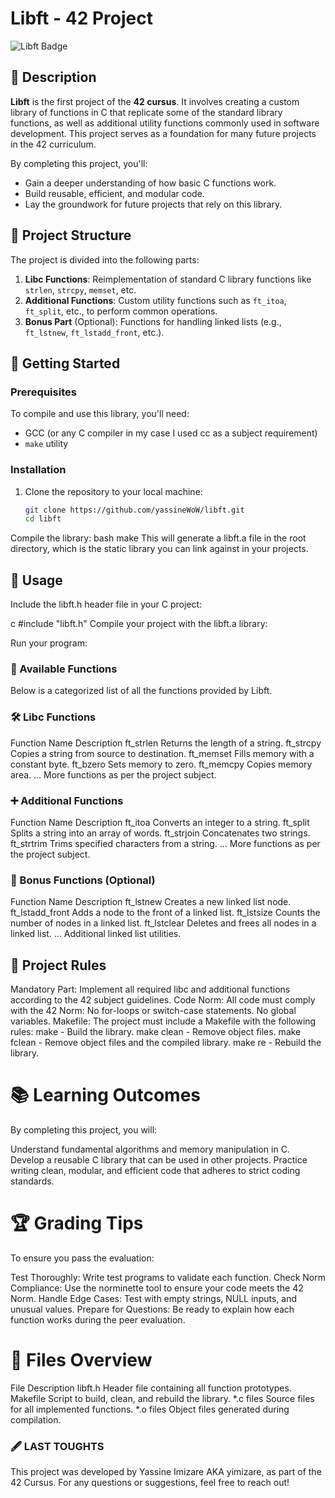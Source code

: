 # Libft - 42 Project

![Libft Badge](https://img.shields.io/badge/42%20Project-Libft-blue)

## 📝 Description

**Libft** is the first project of the **42 cursus**. It involves creating a custom library of functions in C that replicate some of the standard library functions, as well as additional utility functions commonly used in software development. This project serves as a foundation for many future projects in the 42 curriculum.

By completing this project, you'll:
- Gain a deeper understanding of how basic C functions work.
- Build reusable, efficient, and modular code.
- Lay the groundwork for future projects that rely on this library.

## 📁 Project Structure

The project is divided into the following parts:
1. **Libc Functions**: Reimplementation of standard C library functions like `strlen`, `strcpy`, `memset`, etc.
2. **Additional Functions**: Custom utility functions such as `ft_itoa`, `ft_split`, etc., to perform common operations.
3. **Bonus Part** (Optional): Functions for handling linked lists (e.g., `ft_lstnew`, `ft_lstadd_front`, etc.).

## 🚀 Getting Started

### Prerequisites
To compile and use this library, you'll need:
- GCC (or any C compiler in my case I used cc as a subject requirement)
- `make` utility

### Installation
1. Clone the repository to your local machine:
   ```bash
   git clone https://github.com/yassineWoW/libft.git
   cd libft

Compile the library:
bash
make
This will generate a libft.a file in the root directory, which is the static library you can link against in your projects.

## 📜 Usage
Include the libft.h header file in your C project:

c
#include "libft.h"
Compile your project with the libft.a library:


Run your program:

### 🔧 Available Functions
Below is a categorized list of all the functions provided by Libft.

### 🛠️ Libc Functions

Function Name	Description
ft_strlen	Returns the length of a string.
ft_strcpy	Copies a string from source to destination.
ft_memset	Fills memory with a constant byte.
ft_bzero	Sets memory to zero.
ft_memcpy	Copies memory area.
...	More functions as per the project subject.

### ➕ Additional Functions

Function Name	Description
ft_itoa	Converts an integer to a string.
ft_split	Splits a string into an array of words.
ft_strjoin	Concatenates two strings.
ft_strtrim	Trims specified characters from a string.
...	More functions as per the project subject.

### 🔗 Bonus Functions (Optional)

Function Name	Description
ft_lstnew	Creates a new linked list node.
ft_lstadd_front	Adds a node to the front of a linked list.
ft_lstsize	Counts the number of nodes in a linked list.
ft_lstclear	Deletes and frees all nodes in a linked list.
...	Additional linked list utilities.

## 📄 Project Rules

Mandatory Part: Implement all required libc and additional functions according to the 42 subject guidelines.
Code Norm: All code must comply with the 42 Norm:
No for-loops or switch-case statements.
No global variables.
Makefile: The project must include a Makefile with the following rules:
make - Build the library.
make clean - Remove object files.
make fclean - Remove object files and the compiled library.
make re - Rebuild the library.

# 📚 Learning Outcomes

By completing this project, you will:

Understand fundamental algorithms and memory manipulation in C.
Develop a reusable C library that can be used in other projects.
Practice writing clean, modular, and efficient code that adheres to strict coding standards.

# 🏆 Grading Tips

To ensure you pass the evaluation:

Test Thoroughly: Write test programs to validate each function.
Check Norm Compliance: Use the norminette tool to ensure your code meets the 42 Norm.
Handle Edge Cases: Test with empty strings, NULL inputs, and unusual values.
Prepare for Questions: Be ready to explain how each function works during the peer evaluation.

# 📂 Files Overview

File	Description
libft.h	Header file containing all function prototypes.
Makefile	Script to build, clean, and rebuild the library.
*.c files	Source files for all implemented functions.
*.o files	Object files generated during compilation.

### 🖋️ LAST TOUGHTS

This project was developed by Yassine Imizare AKA yimizare, as part of the 42 Cursus. For any questions or suggestions, feel free to reach out!
